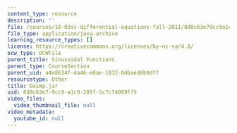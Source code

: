 ```yaml
---
content_type: resource
description: ''
file: /courses/18-03sc-differential-equations-fall-2011/8d8c63e79cc9a1c9205f5c7c74009ff5_Daimp.jar
file_type: application/java-archive
learning_resource_types: []
license: https://creativecommons.org/licenses/by-nc-sa/4.0/
ocw_type: OCWFile
parent_title: Sinusoidal Functions
parent_type: CourseSection
parent_uid: a4e8634f-4a46-e6ae-1032-0d6aed6b9dff
resourcetype: Other
title: Daimp.jar
uid: 8d8c63e7-9cc9-a1c9-205f-5c7c74009ff5
video_files:
  video_thumbnail_file: null
video_metadata:
  youtube_id: null
---
```


